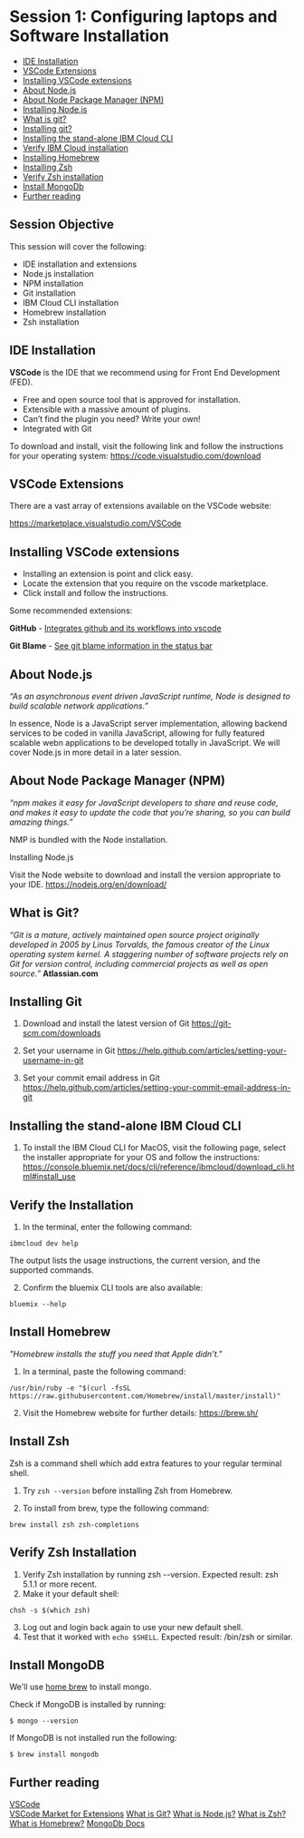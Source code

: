 # Session 1: Configuring laptops and Software Installation

* [IDE Installation](#ide)  
* [VSCode Extensions](#extensions)  
* [Installing VSCode extensions](#installextensions)
* [About Node.js](#node)
* [About Node Package Manager (NPM)](#npm)
* [Installing Node.js](#installingnode)
* [What is git?](#git)
* [Installing git?](#installinggit)
* [Installing the stand-alone IBM Cloud CLI](#ibmcloud)
* [Verify IBM Cloud installation](#verifyibmcloud)
* [Installing Homebrew](#homebrew)
* [Installing Zsh](#zsh)
* [Verify Zsh installation](#verifyzsh)
* [Install MongoDb](#install-mongo)
* [Further reading](#further)

## Session Objective
This session will cover the following:

* IDE installation and extensions
* Node.js installation
* NPM installation
* Git installation
* IBM Cloud CLI installation
* Homebrew installation
* Zsh installation


<a name="ide"></a>
## IDE Installation
**VSCode** is the IDE that we recommend using for Front End Development (FED).

* Free and open source tool that is approved for installation.
* Extensible with a massive amount of plugins.
* Can’t find the plugin you need? Write your own!
* Integrated with Git

To download and install, visit the following link and follow the instructions for your operating system: https://code.visualstudio.com/download

<a name="extensions"></a>
## VSCode Extensions
There are a vast array of extensions available on the VSCode website:

https://marketplace.visualstudio.com/VSCode

<a name="installextensions"></a>
## Installing VSCode extensions

* Installing an extension is point and click easy.
* Locate the extension that you require on the vscode marketplace.
* Click install and follow the instructions.

Some recommended extensions:

**GitHub** - [Integrates github and its workflows into vscode](https://marketplace.visualstudio.com/items?itemName=KnisterPeter.vscode-github)

**Git Blame** - [See git blame information in the status bar](https://marketplace.visualstudio.com/items?itemName=waderyan.gitblame)

<a name="node"></a>
## About Node.js
*“As an asynchronous event driven JavaScript runtime, Node is designed to build scalable network applications.”*

In essence, Node is a JavaScript server implementation, allowing backend services to be coded in vanilla JavaScript, allowing for fully featured scalable webn applications to be developed totally in JavaScript.  We will cover Node.js in more detail in a later session. 

<a name="npm"></a>
## About Node Package Manager (NPM)

*“npm makes it easy for JavaScript developers to share and reuse code, and makes it easy to update the code that you’re sharing, so you can build amazing things.”*

NMP is bundled with the Node installation.

<a name="installingnode"></a>
Installing Node.js

Visit the Node website to download and install the version appropriate to your IDE.
https://nodejs.org/en/download/

<a name="git"></a>
## What is Git?

*“Git is a mature, actively maintained open source project originally developed in 2005 by Linus Torvalds, the famous creator of the Linux operating system kernel. A staggering number of software projects rely on Git for version control, including commercial projects as well as open source.”*
**Atlassian.com**

<a name="installinggit"></a>
## Installing Git
1. Download and install the latest version of Git
https://git-scm.com/downloads

1. Set your username in Git
https://help.github.com/articles/setting-your-username-in-git

1. Set your commit email address in Git
https://help.github.com/articles/setting-your-commit-email-address-in-git

<a name="ibmcloud"></a>
## Installing the stand-alone IBM Cloud CLI

1. To install the IBM Cloud CLI for MacOS, visit the following page, select the installer appropriate for your OS and follow the instructions:
https://console.bluemix.net/docs/cli/reference/ibmcloud/download_cli.html#install_use

<a name="verifyibmcloud"></a>
## Verify the Installation

1. In the terminal, enter the following command:
```
ibmcloud dev help
```
The output lists the usage instructions, the current version, and the supported commands.

2. Confirm the bluemix CLI tools are also available:
```
bluemix --help
```
<a name="homebrew"></a>
## Install Homebrew

*"Homebrew installs the stuff you need that Apple didn’t."*

1. In a terminal, paste the following command:
```
/usr/bin/ruby -e "$(curl -fsSL https://raw.githubusercontent.com/Homebrew/install/master/install)"
```
2. Visit the Homebrew website for further details:
https://brew.sh/

<a name="zsh"></a>
## Install Zsh
Zsh is a command shell which add extra features to your regular terminal shell.

1. Try `zsh --version` before installing Zsh from Homebrew. 

2. To install from brew, type the following command:
```
brew install zsh zsh-completions
```

<a name="verifyzsh"></a>
## Verify Zsh Installation

1. Verify Zsh installation by running zsh --version. Expected result: zsh 5.1.1 or more recent.
2. Make it your default shell: 
```
chsh -s $(which zsh)
```
3. Log out and login back again to use your new default shell.
4. Test that it worked with `echo $SHELL`. Expected result: /bin/zsh or similar.

<a name="install-mongo"></a>
## Install MongoDB
We'll use [home brew](https://brew.sh/) to install mongo.

Check if MongoDB is installed by running:
```
$ mongo --version
```

If MongoDB is not installed run the following:
```
$ brew install mongodb
```

<a name="further"></a>
## Further reading
[VSCode](https://code.visualstudio.com/download)  
[VSCode Market for Extensions](https://marketplace.visualstudio.com/VSCode)
[What is Git?](https://www.atlassian.com/git/tutorials/what-is-git)
[What is Node.js?](https://www.oreilly.com/ideas/what-is-node)
[What is Zsh?](https://ohmyz.sh/)
[What is Homebrew?](https://brew.sh/)
[MongoDb Docs](https://docs.mongodb.com/)
